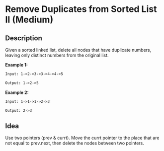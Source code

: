 # Remove Duplicates from Sorted List II (Medium)

## Description

Given a sorted linked list, delete all nodes that have duplicate numbers, leaving only distinct numbers from the original list.

**Example 1:**
```html
Input: 1->2->3->3->4->4->5

Output: 1->2->5
```

**Example 2:**
```html
Input: 1->1->1->2->3

Output: 2->3
```

## Idea
Use two pointers (prev & currt). Move the currt pointer to the place that are not equal to prev.next, then delete the nodes between two pointers.
